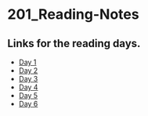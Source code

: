 # 201_Reading-Notes

## Links for the reading days.

- <a href='class-02.md'>Day 1 </a>
- <a href='class-03.md'>Day 2 </a>
- <a href='class-04.md'>Day 3 </a>
- <a href='class-05.md'>Day 4 </a>
- <a href='class-06.md'>Day 5 </a>
- <a href='class-07.md'>Day 6 </a>



